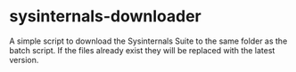 # sysinternals-downloader
A simple script to download the Sysinternals Suite to the same folder as the batch script. If the files already exist they will be replaced with the latest version.
